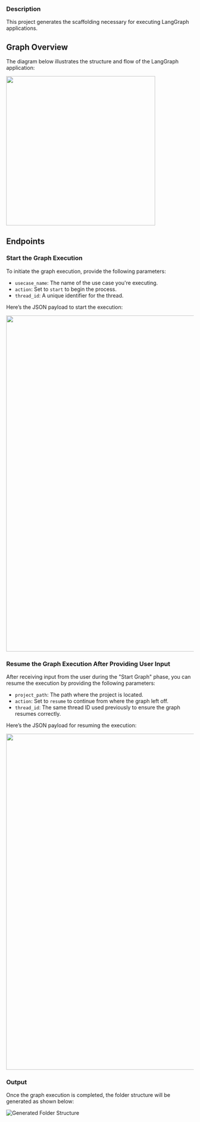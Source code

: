 ### Description

This project generates the scaffolding necessary for executing LangGraph applications.

## Graph Overview

The diagram below illustrates the structure and flow of the LangGraph application:

<img src="https://github.com/user-attachments/assets/a8ef398b-f2d1-4d7d-8a40-275638ed3b57" width="400"/>

## Endpoints

### Start the Graph Execution

To initiate the graph execution, provide the following parameters:

- `usecase_name`: The name of the use case you're executing.
- `action`: Set to `start` to begin the process.
- `thread_id`: A unique identifier for the thread.

Here’s the JSON payload to start the execution:

<img src="https://github.com/user-attachments/assets/e59c7394-9113-4dc3-bc82-6c9db97bc96c" width="900"/>

### Resume the Graph Execution After Providing User Input

After receiving input from the user during the "Start Graph" phase, you can resume the execution by providing the following parameters:

- `project_path`: The path where the project is located.
- `action`: Set to `resume` to continue from where the graph left off.
- `thread_id`: The same thread ID used previously to ensure the graph resumes correctly.

Here’s the JSON payload for resuming the execution:

<img src="https://github.com/user-attachments/assets/cda50697-441d-424d-abc2-fd4253f1c1db" width="900"/>

### Output

Once the graph execution is completed, the folder structure will be generated as shown below:

![Generated Folder Structure](https://github.com/user-attachments/assets/cc85cd2e-17c7-4e22-8853-1729395b74a5)
